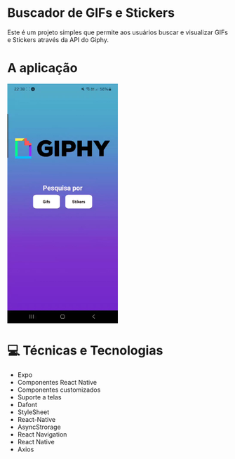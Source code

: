 # Buscador de GIFs e Stickers

Este é um projeto simples que permite aos usuários buscar e visualizar GIFs e Stickers através da API do Giphy. 


# A aplicação
<img src="Giphy.png" alt="Prévia da Aplicação" style="width: 50%; height: auto;">


# 💻 Técnicas e Tecnologias
- Expo
- Componentes React Native
- Componentes customizados
- Suporte a telas
- Dafont
- StyleSheet
- React-Native
- AsyncStrorage
- React Navigation
- React Native
- Axios







